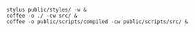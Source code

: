     stylus public/styles/ -w &
    coffee -o ./ -cw src/ &
    coffee -o public/scripts/compiled -cw public/scripts/src/ &
